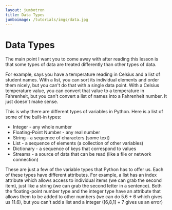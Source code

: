 ```yaml
---
layout: jumbotron
title: Data Types
jumboimage: /tutorials/imgs/data.jpg
---
```


# Data Types

The main point I want you to come away with after reading this lesson is that some types of data are treated differently than other types of data.

For example, says you have a temperature reading in Celsius and a list of student names. With a list, you can sort its individual elements and order them nicely, but you can't do that with a single data point. With a Celsius temperature value, you can convert that value to a temperature in Fahrenheit, but you can't convert a list of names into a Fahrenheit number. It just doesn't make sense. 

This is why there are different types of variables in Python. Here is a list of some of the built-in types:

- Integer - any whole number
- Floating-Point Number - any real number
- String - a sequence of characters (some text)
- List - a sequence of elements (a collection of other variables)
- Dictionary - a sequence of keys that correspond to values
- Streams - a source of data that can be read (like a file or network connection)

These are just a few of the variable types that Python has to offer us. Each of these types have different attributes. For example, a list has an index attribute which allows access to individual items (we can grab the second item),   just like a string (we can grab the second letter in a sentence). Both the floating-point number type and the integer type have an attribute that allows them to be added to other numbers (we can do 5.6 + 6 which gives us 11.6), but you can't add a list and a integer ([6,8,1] + 7 gives us an error)
